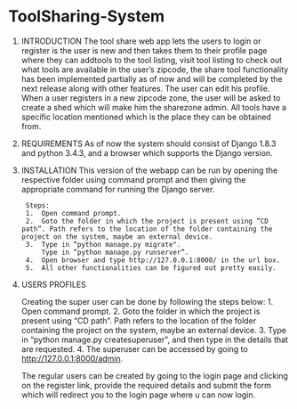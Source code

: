 # ToolSharing-System
1. INTRODUCTION
		The tool share web app lets the users to login or register is the user is new and then takes them to their profile page where they can addtools to the tool listing, visit tool listing to check out what tools are available in the user’s zipcode, the share tool functionality has been implemented partially as of now and will be completed by the next release along with other features. The user can edit his profile. When a user registers in a new zipcode zone, the user will be asked to create a shed which will make him the sharezone admin. All tools have a specific location mentioned which is the place they can be obtained from.


2. REQUIREMENTS
		As of now the system should consist of Django 1.8.3 and python 3.4.3, and a browser which supports the Django version.


3. INSTALLATION
		This version of the webapp can be run by opening the respective folder using command prompt and then giving the appropriate command for running the Django server.
		
		Steps:
		1.	Open command prompt.
		2.	Goto the folder in which the project is present using “CD path”. Path refers to the location of the folder containing the project on the system, maybe an external device.
		3.	Type in “python manage.py migrate". 
			Type in “python manage.py runserver”.
		4.	Open browser and type http://127.0.0.1:8000/ in the url box.
		5.	All other functionalities can be figured out pretty easily.


4. USERS PROFILES 
	
	Creating the super user can be done by following the steps below:
		1.	Open command prompt.
		2.	Goto the folder in which the project is present using “CD path”. Path refers to the location of the folder containing the project on the system, maybe an external device.
		3.	Type in “python manage.py createsuperuser", and then type in the details that are requested.
		4.  The superuser can be accessed by going to http://127.0.0.1:8000/admin.

	The regular users can be created by going to the login page and clicking on the register link, provide the required details and submit the form which will redirect you to the login page where u can now login.

